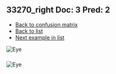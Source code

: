 ## 33270_right Doc: 3 Pred: 2
- [Back to confusion matrix](https://github.com/juliandewit/kaggle_retinopathy/blob/master/matrix.md)
- [Back to list](https://github.com/juliandewit/kaggle_retinopathy/blob/master/lists/32/list.md)
- [Next example in list](https://github.com/juliandewit/kaggle_retinopathy/blob/master/lists/32/33/33374_left.md)

![Eye](https://retinopaty.blob.core.windows.net/size1024/33270_right_3.jpeg)

### 

![Eye]()

